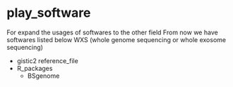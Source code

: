 # play_software
For expand the usages of softwares to the other field
From now we have softwares listed below
WXS (whole genome sequencing or whole exosome sequencing)
- gistic2
reference_file
- R_packages
  - BSgenome
